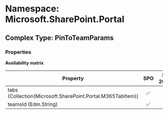 # Namespace: Microsoft.SharePoint.Portal

## Complex Type: PinToTeamParams

### Properties

**Availability matrix**

Property | SPO | SP 2019 | SP 2016 | SP 2013
----------|:---:|:-------:|:-------:|:-------
tabs (Collection(Microsoft.SharePoint.Portal.M365TabItem)) | ✅ | ❌ | ❌ | ❌
teamsId (Edm.String) | ✅ | ❌ | ❌ | ❌